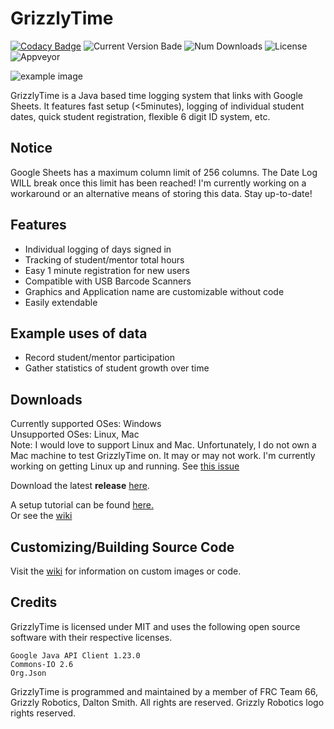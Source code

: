 # GrizzlyTime

[![Codacy Badge](https://api.codacy.com/project/badge/Grade/63d04fb23e1d411a946c3184a57ef691)](https://www.codacy.com/app/gamefollower26/GrizzlyTime?utm_source=github.com&amp;utm_medium=referral&amp;utm_content=YCSRobotics/GrizzlyTime&amp;utm_campaign=Badge_Grade)
![Current Version Bade](https://img.shields.io/github/release/ycsrobotics/GrizzlyTime.svg?style=flat)
![Num Downloads](https://img.shields.io/github/downloads/ycsrobotics/GrizzlyTime/latest/total.svg?style=flat)
![License](https://img.shields.io/github/license/ycsrobotics/GrizzlyTime.svg?style=flat)
![Appveyor](https://ci.appveyor.com/api/projects/status/ph074gnnuymhxssw?svg=true)
        
![example image](https://raw.githubusercontent.com/YCSRobotics/GrizzlyTime/master/wiki_images/main_screen.png)

GrizzlyTime is a Java based time logging system that links with Google Sheets. It features fast setup (<5minutes), logging of individual student dates, quick student registration, flexible 6 digit ID system, etc.

## Notice
Google Sheets has a maximum column limit of 256 columns. The Date Log WILL break once this limit has been reached!
I'm currently working on a workaround or an alternative means of storing this data. Stay up-to-date!

## Features
- Individual logging of days signed in
- Tracking of student/mentor total hours
- Easy 1 minute registration for new users
- Compatible with USB Barcode Scanners
- Graphics and Application name are customizable without code
- Easily extendable

## Example uses of data
- Record student/mentor participation
- Gather statistics of student growth over time

## Downloads
Currently supported OSes: Windows  
Unsupported OSes: Linux, Mac  
Note: I would love to support Linux and Mac. Unfortunately, I do not own a Mac machine to test GrizzlyTime on. It may
or may not work. I'm currently working on getting Linux up and running. See [this issue](https://github.com/Daltz333/GrizzlyTime-JavaFX/issues/25)

Download the latest **release** [here](https://github.com/YCSRobotics/GrizzlyTime/releases/latest "here").

A setup tutorial can be found [here.](https://www.youtube.com/watch?v=Cnrck_dascw "here.")  
Or see the [wiki](https://github.com/YCSRobotics/GrizzlyTime/wiki "wiki")

## Customizing/Building Source Code
Visit the [wiki](https://github.com/YCSRobotics/GrizzlyTime/wiki "wiki") for information on custom images or code.

## Credits
GrizzlyTime is licensed under MIT and uses the following open source software with their respective licenses.
```
Google Java API Client 1.23.0
Commons-IO 2.6
Org.Json
```

GrizzlyTime is programmed and maintained by a member of FRC Team 66, Grizzly Robotics, Dalton Smith. All rights are reserved. Grizzly Robotics logo rights reserved.
